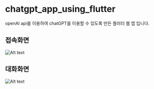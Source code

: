 # chatgpt_app_using_flutter

openAI api를 이용하여 chatGPT를 이용할 수 있도록 만든 플러터 웹 앱 입니다.

## 접속화면

![Alt text](c:/Users/akma5/Downloads/hushush.link_8080_(iPhone%20SE).png)

## 대화화면

![Alt text](c:/Users/akma5/Downloads/hushush.link_8080_(iPhone%20SE)%20(1).png)


